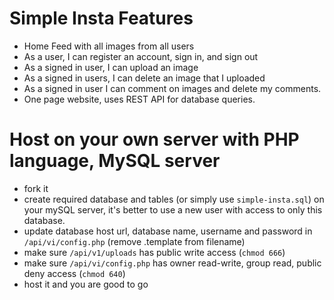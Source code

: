 # Simple Insta Features
- Home Feed with all images from all users
- As a user, I can register an account, sign in, and sign out
- As a signed in user, I can upload an image
- As a signed in users, I can delete an image that I uploaded
- As a signed in user I can comment on images and delete my comments.
- One page website, uses REST API for database queries.

# Host on your own server with PHP language, MySQL server
- fork it
- create required database and tables (or simply use `simple-insta.sql`) on your mySQL server, it's better to use a new user with access to only this database.
- update database host url, database name, username and password in `/api/vi/config.php` (remove .template from filename)
- make sure `/api/v1/uploads` has public write access (`chmod 666`)
- make sure `/api/vi/config.php` has owner read-write, group read, public deny access (`chmod 640`)
- host it and you are good to go
